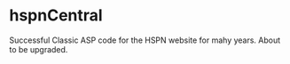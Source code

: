 # hspnCentral

Successful Classic ASP code for the HSPN website for mahy years.  About to be upgraded.
